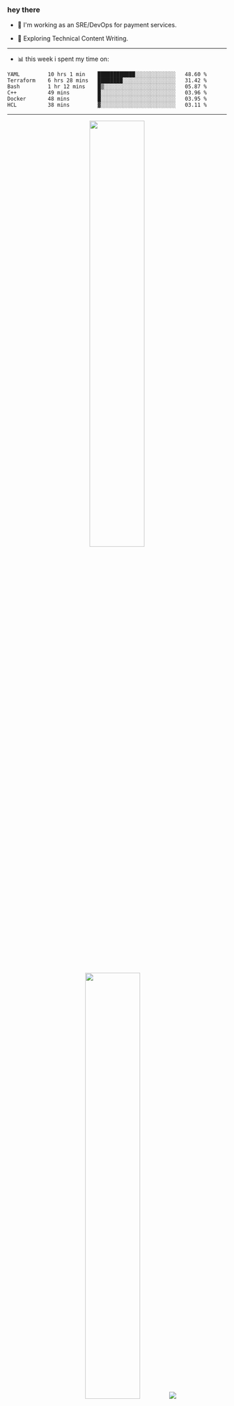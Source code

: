 ### hey there 

- :telescope: I'm working as an SRE/DevOps for payment services.

- :seedling: Exploring Technical Content Writing.

---

- :bar_chart: this week i spent my time on:

<!--START_SECTION:waka-->

```text
YAML         10 hrs 1 min    ████████████░░░░░░░░░░░░░   48.60 %
Terraform    6 hrs 28 mins   ████████░░░░░░░░░░░░░░░░░   31.42 %
Bash         1 hr 12 mins    █▒░░░░░░░░░░░░░░░░░░░░░░░   05.87 %
C++          49 mins         █░░░░░░░░░░░░░░░░░░░░░░░░   03.96 %
Docker       48 mins         █░░░░░░░░░░░░░░░░░░░░░░░░   03.95 %
HCL          38 mins         ▓░░░░░░░░░░░░░░░░░░░░░░░░   03.11 %
```

<!--END_SECTION:waka-->

---

<p align="center">
  <img height="50%" width="auto" src ="https://github-readme-stats.vercel.app/api?username=chcdc&show_icons=true&count_private=true&theme=darcula&hide_border=true&hide=issues,contribs&bg_color=00000000">
  <img height="50%" width="auto" src ="https://github-readme-stats.vercel.app/api/top-langs/?username=chcdc&layout=compact&hide_border=true&theme=darcula&bg_color=00000000&langs_count=6&hide=jupyter%20notebook,tex,css,php">
  <img src ="https://github-readme-streak-stats.herokuapp.com?user=chcdc&theme=darcula&hide_border=true&background=FFFFFF00">
  <br>
  <br>
</p>

---
<!--
🏢 The Office quote of day
-->

